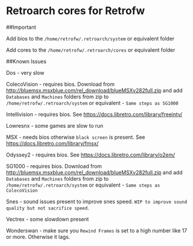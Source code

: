 # Retroarch cores for Retrofw

##Important

Add bios to the `/home/retrofw/.retroarch/system` or equivalent folder

Add cores to the `/home/retrofw/.retroarch/cores` or equivalent folder

##Known Issues

Dos - very slow

ColecoVision  - requires bios. Download from http://bluemsx.msxblue.com/rel_download/blueMSXv282full.zip and add  `Databases` and `Machines` folders from zip to `/home/retrofw/.retroarch/system` or equivalent - `Same steps as SG1000`  

Intellivision - requires bios. See https://docs.libretro.com/library/freeintv/

Lowresnx - some games are slow to run

MSX - needs bios otherwise `black screen` is present. See https://docs.libretro.com/library/fmsx/

Odyssey2 - requires bios. See https://docs.libretro.com/library/o2em/

SG1000  - requires bios. Download from http://bluemsx.msxblue.com/rel_download/blueMSXv282full.zip and add  `Databases` and `Machines` folders from zip to `/home/retrofw/.retroarch/system` or equivalent - `Same steps as ColecoVision`  

Snes - sound issues present to improve snes speed. `WIP to improve sound quality but not sacrifice speed`.


Vectrex - some slowdown present

Wonderswan - make sure you `Rewind Frames` is set to a high number like 17 or more. Otherwise it lags.

